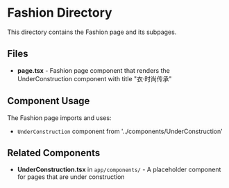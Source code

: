 # Fashion Directory

This directory contains the Fashion page and its subpages.

## Files

- **page.tsx** - Fashion page component that renders the UnderConstruction component with title "衣·时尚传承"


## Component Usage

The Fashion page imports and uses:
- `UnderConstruction` component from '../components/UnderConstruction'

## Related Components

- **UnderConstruction.tsx** in `app/components/` - A placeholder component for pages that are under construction
